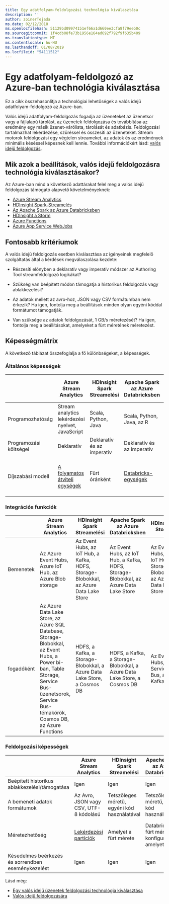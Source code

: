 ```yaml
---
title: Egy adatfolyam-feldolgozási technológia kiválasztása
description: ''
author: zoinerTejada
ms.date: 02/12/2018
ms.openlocfilehash: 51129bd09974151ef66a1d660ee3cfa8f79eeb0c
ms.sourcegitcommit: 1f4cdb08fe73b1956e164ad692f792f9f635b409
ms.translationtype: MT
ms.contentlocale: hu-HU
ms.lasthandoff: 01/08/2019
ms.locfileid: "54111512"
---
```

# <a name="choosing-a-stream-processing-technology-in-azure"></a>Egy adatfolyam-feldolgozó az Azure-ban technológia kiválasztása

Ez a cikk összehasonlítja a technológiai lehetőségek a valós idejű adatfolyam-feldolgozó az Azure-ban.

Valós idejű adatfolyam-feldolgozás fogadja az üzeneteket az üzenetsor vagy a fájlalapú tárolást, az üzenetek feldolgozása és továbbítása az eredmény egy másik üzenet-várólista, tárolását és adatbázis. Feldolgozási tartalmazhat lekérdezése, szűréssel és összesíti az üzeneteket. Stream motorok feldolgozási egy végtelen streameket, az adatok és az eredmények minimális késéssel képesnek kell lennie. További információkért lásd: [valós idejű feldolgozás](../big-data/real-time-processing.md).

<!-- markdownlint-disable MD026 -->

## <a name="what-are-your-options-when-choosing-a-technology-for-real-time-processing"></a>Mik azok a beállítások, valós idejű feldolgozásra technológia kiválasztásakor?

<!-- markdownlint-enable MD026 -->

Az Azure-ban mind a következő adattárakat felel meg a valós idejű feldolgozás támogató alapvető követelményeknek:

- [Azure Stream Analytics](/azure/stream-analytics/)
- [HDInsight Spark-Streamelés](/azure/hdinsight/spark/apache-spark-streaming-overview)
- [Az Apache Spark az Azure Databricksben](/azure/azure-databricks/)
- [HDInsight a Storm](/azure/hdinsight/storm/apache-storm-overview)
- [Azure Functions](/azure/azure-functions/functions-overview)
- [Azure App Service WebJobs](/azure/app-service/web-sites-create-web-jobs)

## <a name="key-selection-criteria"></a>Fontosabb kritériumok

A valós idejű feldolgozás esetben kiválasztása az igényeinek megfelelő szolgáltatás által a kérdések megválaszolása kezdete:

- Részesíti előnyben a deklaratív vagy imperatív módszer az Authoring Tool streamfeldolgozó logikákat?

- Szükség van beépített módon támogatja a historikus feldolgozás vagy ablakkezelési?

- Az adatok mellett az avro-hoz, JSON vagy CSV formátumban nem érkezik? Ha igen, fontolja meg a beállítások minden olyan egyéni kóddal formátumot támogatják.

- Van szüksége az adatok feldolgozását, 1 GB/s méretezését? Ha igen, fontolja meg a beállításokat, amelyeket a fürt méretének méretezést.

## <a name="capability-matrix"></a>Képességmátrix

A következő táblázat összefoglalja a fő különbségeket, a képességek.

### <a name="general-capabilities"></a>Általános képességek

| | Azure Stream Analytics | HDInsight Spark Streamelési | Apache Spark az Azure Databricksben | HDInsight Storm | Azure Functions | Azure App Service WebJobs |
| --- | --- | --- | --- | --- | --- | --- |
| Programozhatóság | Stream analytics lekérdezési nyelvet, JavaScript | Scala, Python, Java | Scala, Python, Java, az R | A Java,C# | C#, F#, Node.js | C#, Node.js, PHP, Java, Python |
| Programozási költségei | Deklaratív | Deklaratív és az imperatív | Deklaratív és az imperatív | Imperatív | Imperatív | Imperatív |
| Díjszabási modell | [A folyamatos átviteli egységek](https://azure.microsoft.com/pricing/details/stream-analytics/) | Fürt óránként | [Databricks-egységek](https://azure.microsoft.com/pricing/details/databricks/) | Fürt óránként | Egy függvény végrehajtási és az erőforrás-felhasználás | App service csomag óránként |  

### <a name="integration-capabilities"></a>Integrációs funkciók

| | Azure Stream Analytics | HDInsight Spark Streamelési | Apache Spark az Azure Databricksben | HDInsight Storm | Azure Functions | Azure App Service WebJobs |
| --- | --- | --- | --- | --- | --- | --- |
| Bemenetek | Az Azure Event Hubs, Azure IoT Hub, az Azure Blob storage  | Az Event Hubs, az IoT Hub, a Kafka, HDFS, Storage-Blobokkal, az Azure Data Lake Store  | Az Event Hubs, az IoT Hub, a Kafka, HDFS, Storage-Blobokkal, az Azure Data Lake Store  | Az Event Hubs, az IoT Hub, a Storage-Blobokkal, az Azure Data Lake Store  | [Támogatott kötések](/azure/azure-functions/functions-triggers-bindings#supported-bindings) | A Service Bus, tároló-üzenetsorok, Storage-Blobokkal, az Event Hubs, Webhookok, Cosmos DB-fájlok |
| fogadóként |  Az Azure Data Lake Store, az Azure SQL Database, Storage-Blobokkal, az Event Hubs, a Power bi-ban, Table Storage, Service Bus-üzenetsorok, Service Bus-témakörök, Cosmos DB, az Azure Functions  | HDFS, a Kafka, a Storage-Blobokkal, a Azure Data Lake Store, a Cosmos DB | HDFS, a Kafka, a Storage-Blobokkal, a Azure Data Lake Store, a Cosmos DB | Az Event Hubs, Service Bus, a Kafka | [Támogatott kötések](/azure/azure-functions/functions-triggers-bindings#supported-bindings) | A Service Bus, tároló-üzenetsorok, Storage-Blobokkal, az Event Hubs, Webhookok, Cosmos DB-fájlok |

### <a name="processing-capabilities"></a>Feldolgozási képességek

| | Azure Stream Analytics | HDInsight Spark Streamelési | Apache Spark az Azure Databricksben | HDInsight Storm | Azure Functions | Azure App Service WebJobs |
| --- | --- | --- | --- | --- | --- | --- |
| Beépített historikus ablakkezelési/támogatása | Igen | Igen | Igen | Igen | Nem | Nem |
| A bemeneti adatok formátumok | Az Avro, JSON vagy CSV, UTF-8 kódolású | Tetszőleges méretű, egyéni kód használatával | Tetszőleges méretű, egyéni kód használatával | Tetszőleges méretű, egyéni kód használatával | Tetszőleges méretű, egyéni kód használatával | Tetszőleges méretű, egyéni kód használatával |
| Méretezhetőség | [Lekérdezési partíciók](/azure/stream-analytics/stream-analytics-parallelization) | Amelyet a fürt mérete | Databricks-fürt méretezés konfigurálása, amelyet | Amelyet a fürt mérete | Akár 200 függvény alkalmazáspéldány párhuzamos feldolgozása | Amelyet az app service kapacitás megtervezése |
| Késedelmes beérkezés és sorrendben eseménykezelést | Igen | Igen | Igen | Igen | Nem | Nem |

Lásd még:

- [Egy valós idejű üzenetek feldolgozási technológia kiválasztása](./real-time-ingestion.md)
- [Valós idejű feldolgozására](../big-data/real-time-processing.md)
